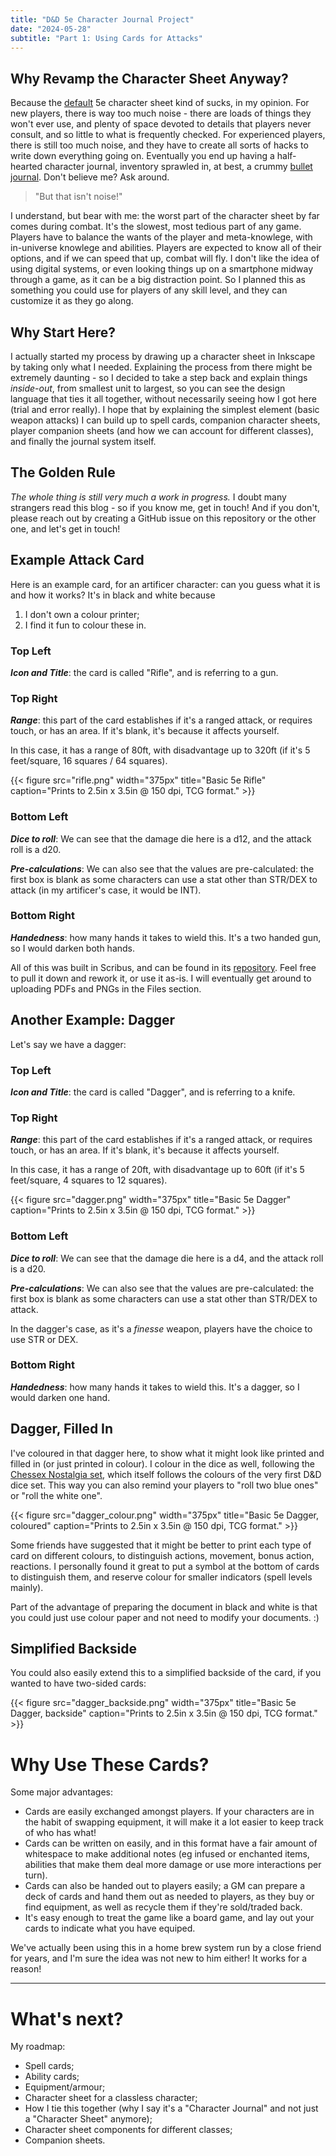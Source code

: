 ```yaml
---
title: "D&D 5e Character Journal Project"
date: "2024-05-28"
subtitle: "Part 1: Using Cards for Attacks"
---
```


## Why Revamp the Character Sheet Anyway?

Because the [default](https://media.wizards.com/2022/dnd/downloads/DnD_5E_CharacterSheet_FormFillable.pdf) 5e character sheet kind of sucks, in my opinion.
For new players, there is way too much noise - there are loads of things they won't ever use, and plenty of space devoted to details that players never consult, and so little to what is frequently checked.
For experienced players, there is still too much noise, and they have to create all sorts of hacks to write down everything going on.
Eventually you end up having a half-hearted character journal, inventory sprawled in, at best, a crummy [bullet journal](https://bulletjournal.com/blogs/faq).
Don't believe me? Ask around.

> "But that isn't noise!"

I understand, but bear with me: the worst part of the character sheet by far comes during combat.
It's the slowest, most tedious part of any game.
Players have to balance the wants of the player and meta-knowlege, with in-universe knowlege and abilities.
Players are expected to know all of their options, and if we can speed that up, combat will fly.
I don't like the idea of using digital systems, or even looking things up on a smartphone midway through a game, as it can be a big distraction point.
So I planned this as something you could use for players of any skill level, and they can customize it as they go along.

## Why Start Here?

I actually started my process by drawing up a character sheet in Inkscape by taking only what I needed.
Explaining the process from there might be extremely daunting - so I decided to take a step back and explain things *inside-out*, from smallest unit to largest, so you can see the design language that ties it all together, without necessarily seeing how I got here (trial and error really).
I hope that by explaining the simplest element (basic weapon attacks) I can build up to spell cards, companion character sheets, player companion sheets (and how we can account for different classes), and finally the journal system itself.

## The Golden Rule

_The whole thing is still very much a work in progress._
I doubt many strangers read this blog - so if you know me, get in touch!
And if you don't, please reach out by creating a GitHub issue on this repository or the other one, and let's get in touch!

## Example Attack Card

Here is an example card, for an artificer character: can you guess what it is and how it works?
It's in black and white because 

1. I don't own a colour printer;
2. I find it fun to colour these in.

<div class="grid-container">
<div style="grid-column-start: 1; grid-column-end: 2; grid-row-start: 1; grid-row-end: 1;">

### Top Left

**_Icon and Title_**: the card is called "Rifle", and is referring to a gun.

</div>

<div style="grid-column-start: 3; grid-column-end: 4; grid-row-start: 1; grid-row-end: 1;">

### Top Right

**_Range_**: this part of the card establishes if it's a ranged attack, or requires touch, or has an area.
If it's blank, it's because it affects yourself.

In this case, it has a range of 80ft, with disadvantage up to 320ft (if it's 5 feet/square, 16 squares / 64 squares).
</div>

<div style="grid-column-start: 2; grid-column-end: 3; grid-row-start: 1; grid-row-end: 3; align-self: center;" >
	{{< figure src="rifle.png" width="375px" title="Basic 5e Rifle" caption="Prints to 2.5in x 3.5in @ 150 dpi, TCG format." >}}
</div>

<div style="grid-column-start: 1; grid-column-end: 2; grid-row-start: 2; grid-row-end: 2;">

### Bottom Left

**_Dice to roll_**: We can see that the damage die here is a d12, and the attack roll is a d20.

**_Pre-calculations_**: We can also see that the values are pre-calculated: the first box is blank as some characters can use a stat other than STR/DEX to attack (in my artificer's case, it would be INT).

</div>

<div style="grid-column-start: 3; grid-column-end: 4; grid-row-start: 2; grid-row-end: 2;">

### Bottom Right

**_Handedness_**: how many hands it takes to wield this.
It's a two handed gun, so I would darken both hands.
</div>
</div>

All of this was built in Scribus, and can be found in its [repository](https://github.com/jmsleiman/5e-character-journal).
Feel free to pull it down and rework it, or use it as-is.
I will eventually get around to uploading PDFs and PNGs in the Files section.

## Another Example: Dagger

Let's say we have a dagger:

<div class="grid-container">
<div style="grid-column-start: 1; grid-column-end: 2; grid-row-start: 1; grid-row-end: 1;">

### Top Left

**_Icon and Title_**: the card is called "Dagger", and is referring to a knife.

</div>

<div style="grid-column-start: 3; grid-column-end: 4; grid-row-start: 1; grid-row-end: 1;">

### Top Right

**_Range_**: this part of the card establishes if it's a ranged attack, or requires touch, or has an area.
If it's blank, it's because it affects yourself.

In this case, it has a range of 20ft, with disadvantage up to 60ft (if it's 5 feet/square, 4 squares to 12 squares).
</div>

<div style="grid-column-start: 2; grid-column-end: 3; grid-row-start: 1; grid-row-end: 3; align-self: center;" >
	{{< figure src="dagger.png" width="375px" title="Basic 5e Dagger" caption="Prints to 2.5in x 3.5in @ 150 dpi, TCG format." >}}
</div>

<div style="grid-column-start: 1; grid-column-end: 2; grid-row-start: 2; grid-row-end: 2;">

### Bottom Left

**_Dice to roll_**: We can see that the damage die here is a d4, and the attack roll is a d20.

**_Pre-calculations_**: We can also see that the values are pre-calculated: the first box is blank as some characters can use a stat other than STR/DEX to attack.

In the dagger's case, as it's a _finesse_ weapon, players have the choice to use STR or DEX.

</div>

<div style="grid-column-start: 3; grid-column-end: 4; grid-row-start: 2; grid-row-end: 2;">

### Bottom Right

**_Handedness_**: how many hands it takes to wield this.
It's a dagger, so I would darken one hand.
</div>
</div>

## Dagger, Filled In

I've coloured in that dagger here, to show what it might look like printed and filled in (or just printed in colour).
I colour in the dice as well, following the [Chessex Nostalgia set](https://www.chessex.com/25499), which itself follows the colours of the very first D&D dice set.
This way you can also remind your players to "roll two blue ones" or "roll the white one".

{{< figure src="dagger_colour.png" width="375px" title="Basic 5e Dagger, coloured" caption="Prints to 2.5in x 3.5in @ 150 dpi, TCG format." >}}

Some friends have suggested that it might be better to print each type of card on different colours, to distinguish actions, movement, bonus action, reactions.
I personally found it great to put a symbol at the bottom of cards to distinguish them, and reserve colour for smaller indicators (spell levels mainly).

Part of the advantage of preparing the document in black and white is that you could just use colour paper and not need to modify your documents. :)

## Simplified Backside

You could also easily extend this to a simplified backside of the card, if you wanted to have two-sided cards:

{{< figure src="dagger_backside.png" width="375px" title="Basic 5e Dagger, backside" caption="Prints to 2.5in x 3.5in @ 150 dpi, TCG format." >}}

# Why Use These Cards?

Some major advantages:

* Cards are easily exchanged amongst players. If your characters are in the habit of swapping equipment, it will make it a lot easier to keep track of who has what!
* Cards can be written on easily, and in this format have a fair amount of whitespace to make additional notes (eg infused or enchanted items, abilities that make them deal more damage or use more interactions per turn).
* Cards can also be handed out to players easily; a GM can prepare a deck of cards and hand them out as needed to players, as they buy or find equipment, as well as recycle them if they're sold/traded back.
* It's easy enough to treat the game like a board game, and lay out your cards to indicate what you have equiped.

We've actually been using this in a home brew system run by a close friend for years, and I'm sure the idea was not new to him either!
It works for a reason!

<hr />

# What's next?

My roadmap:

* Spell cards;
* Ability cards;
* Equipment/armour;
* Character sheet for a classless character;
* How I tie this together (why I say it's a "Character Journal" and not just a "Character Sheet" anymore);
* Character sheet components for different classes;
* Companion sheets.
